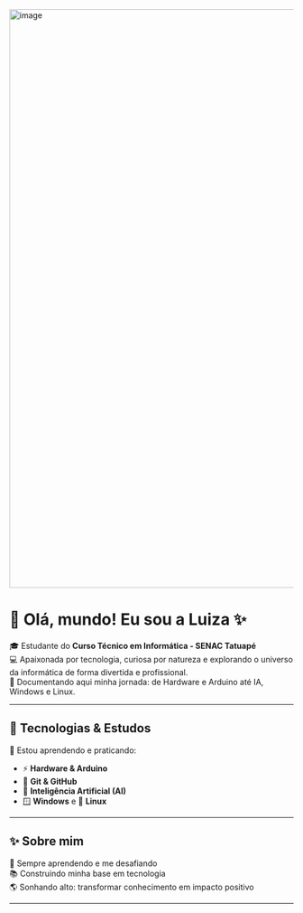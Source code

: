 <img width="1536" height="1024" alt="image" src="https://github.com/user-attachments/assets/2c63a98c-50d4-49fe-9c34-81a281f30e52" />











# 💖 Olá, mundo! Eu sou a Luiza ✨

🎓 Estudante do **Curso Técnico em Informática - SENAC Tatuapé**  
💻 Apaixonada por tecnologia, curiosa por natureza e explorando o universo da informática de forma divertida e profissional.  
🌸 Documentando aqui minha jornada: de Hardware e Arduino até IA, Windows e Linux.  

---

## 🚀 Tecnologias & Estudos
🌼 Estou aprendendo e praticando:  
- ⚡ **Hardware & Arduino**  
- 🖤 **Git & GitHub**  
- 🤖 **Inteligência Artificial (AI)**  
- 🪟 **Windows** e 🐧 **Linux**  

---

## ✨ Sobre mim
🌷 Sempre aprendendo e me desafiando  
📚 Construindo minha base em tecnologia  
🌎 Sonhando alto: transformar conhecimento em impacto positivo  

---

 



<!--
**maiialuiza/maiialuiza** is a ✨ _special_ ✨ repository because its `README.md` (this file) appears on your GitHub profile.

Here are some ideas to get you started:

- 🔭 I’m currently working on ...
- 🌱 I’m currently learning ...
- 👯 I’m looking to collaborate on ...
- 🤔 I’m looking for help with ...
- 💬 Ask me about ...
- 📫 How to reach me: ...
- 😄 Pronouns: ...
- ⚡ Fun fact: ...
-->
